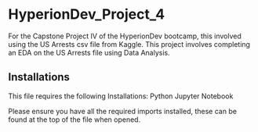 # HyperionDev_Project_4
For the Capstone Project IV of the HyperionDev bootcamp, this involved using the US Arrests csv file from Kaggle.  This project involves completing an EDA on the US Arrests
file using Data Analysis.

## Installations
This file requires the following Installations: 
Python 
Jupyter Notebook

Please ensure you have all the required imports installed, these can be found at the top of the file when opened.
